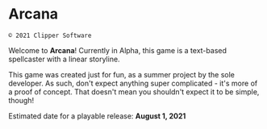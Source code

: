 # Arcana
`© 2021 Clipper Software`

Welcome to **Arcana**! Currently in Alpha, this game is a text-based spellcaster with a linear storyline.

This game was created just for fun, as a summer project by the sole developer. As such, don't expect anything super complicated - it's more of a proof of concept. That doesn't mean you shouldn't expect it to be simple, though!

Estimated date for a playable release: **August 1, 2021**

